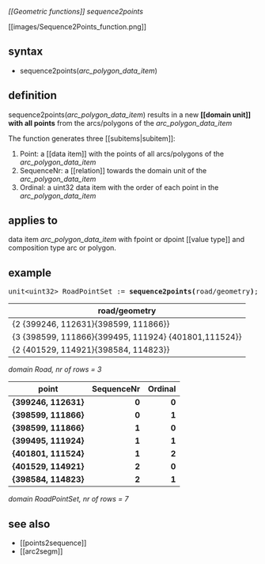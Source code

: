 *[[Geometric functions]] sequence2points*

[[images/Sequence2Points_function.png]]

## syntax

- sequence2points(*arc_polygon_data_item*)

## definition

sequence2points(*arc_polygon_data_item*) results in a new **[[domain unit]] with all points** from the arcs/polygons of the *arc_polygon_data_item*

The function generates three [[subitems|subitem]]:

1.  Point: a [[data item]] with the points of all arcs/polygons of the *arc_polygon_data_item*
2.  SequenceNr: a [[relation]] towards the domain unit of the *arc_polygon_data_item*
3.  Ordinal: a uint32 data item  with the order of each point in the *arc_polygon_data_item*

## applies to

data item *arc_polygon_data_item* with fpoint or dpoint [[value type]] and composition type arc or polygon.

## example

<pre>
unit&lt;uint32&gt; RoadPointSet := <B>sequence2points(</B>road/geometry<B>)</B>;
</pre>

| road/geometry                                        |
|------------------------------------------------------|
| {2 {399246, 112631}{398599, 111866}}                 |
| {3 {398599, 111866}{399495, 111924} {401801,111524}} |
| {2 {401529, 114921}{398584, 114823}}                 |

*domain Road, nr of rows = 3*

| **point**            | **SequenceNr** | **Ordinal** |
|----------------------|---------------:|------------:|
| **{399246, 112631}** | **0**          | **0**       |
| **{398599, 111866}** | **0**          | **1**       |
| **{398599, 111866}** | **1**          | **0**       |
| **{399495, 111924}** | **1**          | **1**       |
| **{401801, 111524}** | **1**          | **2**       |
| **{401529, 114921}** | **2**          | **0**       |
| **{398584, 114823}** | **2**          | **1**       |

*domain RoadPointSet, nr of rows = 7*

## see also

- [[points2sequence]]
- [[arc2segm]]